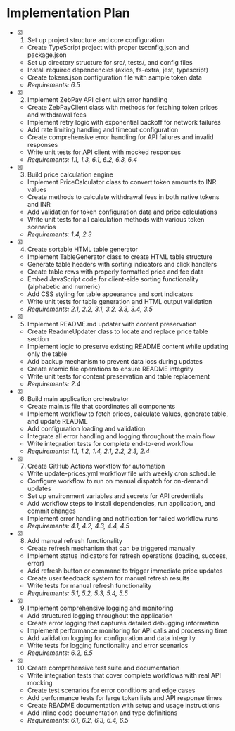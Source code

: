# Implementation Plan

- [x] 1. Set up project structure and core configuration

  - Create TypeScript project with proper tsconfig.json and package.json
  - Set up directory structure for src/, tests/, and config files
  - Install required dependencies (axios, fs-extra, jest, typescript)
  - Create tokens.json configuration file with sample token data
  - _Requirements: 6.5_

- [x] 2. Implement ZebPay API client with error handling

  - Create ZebPayClient class with methods for fetching token prices and withdrawal fees
  - Implement retry logic with exponential backoff for network failures
  - Add rate limiting handling and timeout configuration
  - Create comprehensive error handling for API failures and invalid responses
  - Write unit tests for API client with mocked responses
  - _Requirements: 1.1, 1.3, 6.1, 6.2, 6.3, 6.4_

- [x] 3. Build price calculation engine

  - Implement PriceCalculator class to convert token amounts to INR values
  - Create methods to calculate withdrawal fees in both native tokens and INR
  - Add validation for token configuration data and price calculations
  - Write unit tests for all calculation methods with various token scenarios
  - _Requirements: 1.4, 2.3_

- [x] 4. Create sortable HTML table generator

  - Implement TableGenerator class to create HTML table structure
  - Generate table headers with sorting indicators and click handlers
  - Create table rows with properly formatted price and fee data
  - Embed JavaScript code for client-side sorting functionality (alphabetic and numeric)
  - Add CSS styling for table appearance and sort indicators
  - Write unit tests for table generation and HTML output validation
  - _Requirements: 2.1, 2.2, 3.1, 3.2, 3.3, 3.4, 3.5_

- [x] 5. Implement README.md updater with content preservation

  - Create ReadmeUpdater class to locate and replace price table section
  - Implement logic to preserve existing README content while updating only the table
  - Add backup mechanism to prevent data loss during updates
  - Create atomic file operations to ensure README integrity
  - Write unit tests for content preservation and table replacement
  - _Requirements: 2.4_

- [x] 6. Build main application orchestrator

  - Create main.ts file that coordinates all components
  - Implement workflow to fetch prices, calculate values, generate table, and update README
  - Add configuration loading and validation
  - Integrate all error handling and logging throughout the main flow
  - Write integration tests for complete end-to-end workflow
  - _Requirements: 1.1, 1.2, 1.4, 2.1, 2.2, 2.3, 2.4_

- [x] 7. Create GitHub Actions workflow for automation

  - Write update-prices.yml workflow file with weekly cron schedule
  - Configure workflow to run on manual dispatch for on-demand updates
  - Set up environment variables and secrets for API credentials
  - Add workflow steps to install dependencies, run application, and commit changes
  - Implement error handling and notification for failed workflow runs
  - _Requirements: 4.1, 4.2, 4.3, 4.4, 4.5_

- [x] 8. Add manual refresh functionality

  - Create refresh mechanism that can be triggered manually
  - Implement status indicators for refresh operations (loading, success, error)
  - Add refresh button or command to trigger immediate price updates
  - Create user feedback system for manual refresh results
  - Write tests for manual refresh functionality
  - _Requirements: 5.1, 5.2, 5.3, 5.4, 5.5_

- [x] 9. Implement comprehensive logging and monitoring

  - Add structured logging throughout the application
  - Create error logging that captures detailed debugging information
  - Implement performance monitoring for API calls and processing time
  - Add validation logging for configuration and data integrity
  - Write tests for logging functionality and error scenarios
  - _Requirements: 6.2, 6.5_

- [x] 10. Create comprehensive test suite and documentation

  - Write integration tests that cover complete workflows with real API mocking
  - Create test scenarios for error conditions and edge cases
  - Add performance tests for large token lists and API response times
  - Create README documentation with setup and usage instructions
  - Add inline code documentation and type definitions
  - _Requirements: 6.1, 6.2, 6.3, 6.4, 6.5_
